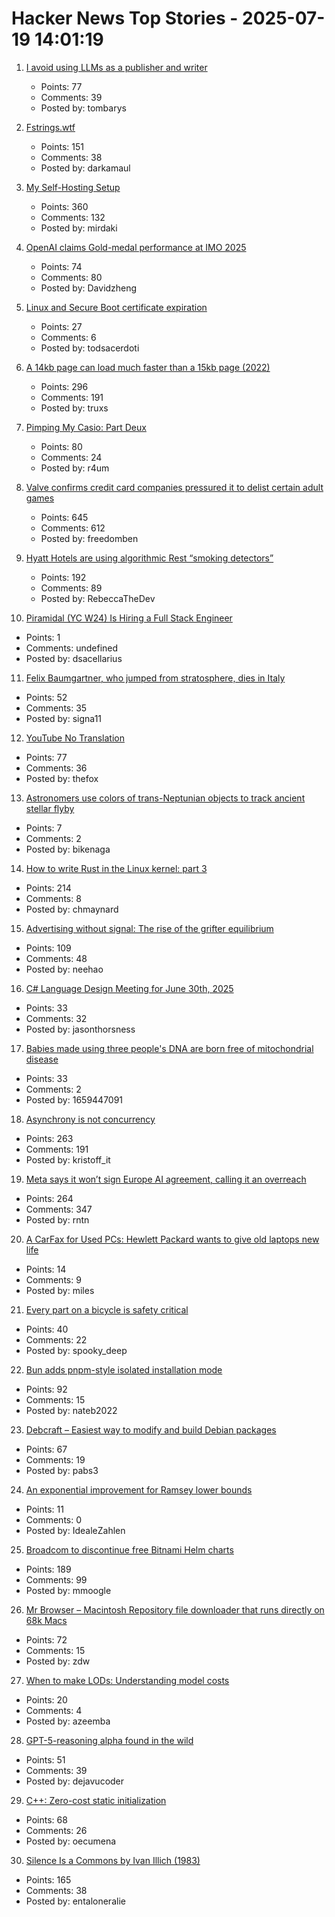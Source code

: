 # Hacker News Top Stories - 2025-07-19 14:01:19

1. [I avoid using LLMs as a publisher and writer](https://lifehacky.net/prompt-0b953c089b44)
   - Points: 77
   - Comments: 39
   - Posted by: tombarys

2. [Fstrings.wtf](https://fstrings.wtf/)
   - Points: 151
   - Comments: 38
   - Posted by: darkamaul

3. [My Self-Hosting Setup](https://codecaptured.com/blog/my-ultimate-self-hosting-setup/)
   - Points: 360
   - Comments: 132
   - Posted by: mirdaki

4. [OpenAI claims Gold-medal performance at IMO 2025](https://twitter.com/alexwei_/status/1946477742855532918)
   - Points: 74
   - Comments: 80
   - Posted by: Davidzheng

5. [Linux and Secure Boot certificate expiration](https://lwn.net/SubscriberLink/1029767/43b62a7a7408c2a9/)
   - Points: 27
   - Comments: 6
   - Posted by: todsacerdoti

6. [A 14kb page can load much faster than a 15kb page (2022)](https://endtimes.dev/why-your-website-should-be-under-14kb-in-size/)
   - Points: 296
   - Comments: 191
   - Posted by: truxs

7. [Pimping My Casio: Part Deux](https://blog.jgc.org/2025/07/pimping-my-casio-part-deux.html)
   - Points: 80
   - Comments: 24
   - Posted by: r4um

8. [Valve confirms credit card companies pressured it to delist certain adult games](https://www.pcgamer.com/software/platforms/valve-confirms-credit-card-companies-pressured-it-to-delist-certain-adult-games-from-steam/)
   - Points: 645
   - Comments: 612
   - Posted by: freedomben

9. [Hyatt Hotels are using algorithmic Rest “smoking detectors”](https://twitter.com/_ZachGriff/status/1945959030851035223)
   - Points: 192
   - Comments: 89
   - Posted by: RebeccaTheDev

10. [Piramidal (YC W24) Is Hiring a Full Stack Engineer](https://www.ycombinator.com/companies/piramidal/jobs/JfeI3uE-full-stack-engineer)
   - Points: 1
   - Comments: undefined
   - Posted by: dsacellarius

11. [Felix Baumgartner, who jumped from stratosphere, dies in Italy](https://www.theinternational.at/felix-baumgartner-who-jumped-from-stratosphere-dies-in-italy/)
   - Points: 52
   - Comments: 35
   - Posted by: signa11

12. [YouTube No Translation](https://addons.mozilla.org/en-US/firefox/addon/youtube-no-translation/)
   - Points: 77
   - Comments: 36
   - Posted by: thefox

13. [Astronomers use colors of trans-Neptunian objects to track ancient stellar flyby](https://phys.org/news/2025-07-astronomers-trans-neptunian-track-ancient.html)
   - Points: 7
   - Comments: 2
   - Posted by: bikenaga

14. [How to write Rust in the Linux kernel: part 3](https://lwn.net/SubscriberLink/1026694/3413f4b43c862629/)
   - Points: 214
   - Comments: 8
   - Posted by: chmaynard

15. [Advertising without signal: The rise of the grifter equilibrium](https://www.gojiberries.io/advertising-without-signal-whe-amazon-ads-confuse-more-than-they-clarify/)
   - Points: 109
   - Comments: 48
   - Posted by: neehao

16. [C# Language Design Meeting for June 30th, 2025](https://github.com/dotnet/csharplang/blob/main/meetings/2025/LDM-2025-06-30.md)
   - Points: 33
   - Comments: 32
   - Posted by: jasonthorsness

17. [Babies made using three people's DNA are born free of mitochondrial disease](https://www.bbc.com/news/articles/cn8179z199vo)
   - Points: 33
   - Comments: 2
   - Posted by: 1659447091

18. [Asynchrony is not concurrency](https://kristoff.it/blog/asynchrony-is-not-concurrency/)
   - Points: 263
   - Comments: 191
   - Posted by: kristoff_it

19. [Meta says it won’t sign Europe AI agreement, calling it an overreach](https://www.cnbc.com/2025/07/18/meta-europe-ai-code.html)
   - Points: 264
   - Comments: 347
   - Posted by: rntn

20. [A CarFax for Used PCs: Hewlett Packard wants to give old laptops new life](https://spectrum.ieee.org/carfax-used-pcs)
   - Points: 14
   - Comments: 9
   - Posted by: miles

21. [Every part on a bicycle is safety critical](https://escapecollective.com/threaded-43-every-part-on-a-bike-is-safety-critical/)
   - Points: 40
   - Comments: 22
   - Posted by: spooky_deep

22. [Bun adds pnpm-style isolated installation mode](https://github.com/oven-sh/bun/pull/20440)
   - Points: 92
   - Comments: 15
   - Posted by: nateb2022

23. [Debcraft – Easiest way to modify and build Debian packages](https://optimizedbyotto.com/post/debcraft-easy-debian-packaging/)
   - Points: 67
   - Comments: 19
   - Posted by: pabs3

24. [An exponential improvement for Ramsey lower bounds](https://arxiv.org/abs/2507.12926)
   - Points: 11
   - Comments: 0
   - Posted by: IdealeZahlen

25. [Broadcom to discontinue free Bitnami Helm charts](https://github.com/bitnami/charts/issues/35164)
   - Points: 189
   - Comments: 99
   - Posted by: mmoogle

26. [Mr Browser – Macintosh Repository file downloader that runs directly on 68k Macs](https://www.macintoshrepository.org/44146-mr-browser)
   - Points: 72
   - Comments: 15
   - Posted by: zdw

27. [When to make LODs: Understanding model costs](https://medium.com/@jasonbooth_86226/when-to-make-lods-c3109c35b802)
   - Points: 20
   - Comments: 4
   - Posted by: azeemba

28. [GPT-5-reasoning alpha found in the wild](https://twitter.com/btibor91/status/1946532308896628748)
   - Points: 51
   - Comments: 39
   - Posted by: dejavucoder

29. [C++: Zero-cost static initialization](https://cofault.com/zero-cost-static.html)
   - Points: 68
   - Comments: 26
   - Posted by: oecumena

30. [Silence Is a Commons by Ivan Illich (1983)](http://www.davidtinapple.com/illich/1983_silence_commons.html)
   - Points: 165
   - Comments: 38
   - Posted by: entaloneralie

